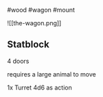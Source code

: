 #wood #wagon #mount

![[the-wagon.png]]
## Statblock
4 doors

requires a large animal to move

1x Turret 4d6 as action
